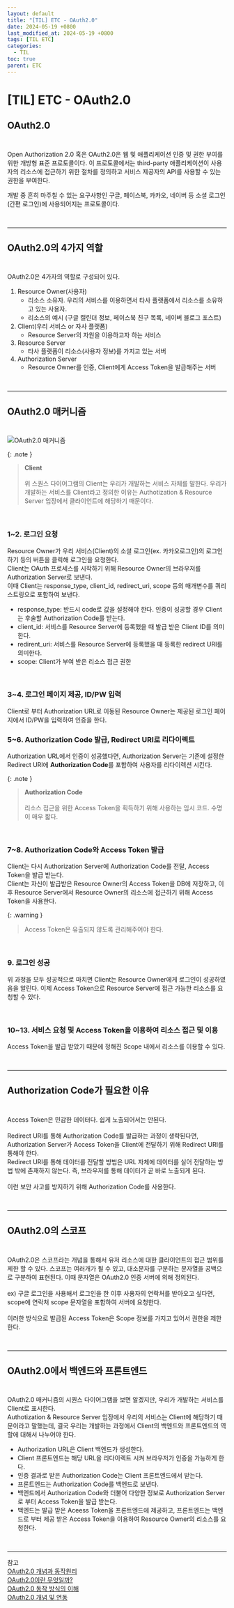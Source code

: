 ```yaml
---
layout: default
title: "[TIL] ETC - OAuth2.0"
date: 2024-05-19 +0800
last_modified_at: 2024-05-19 +0800
tags: [TIL ETC]
categories:
  - TIL
toc: true
parent: ETC
---
```


# [TIL] ETC - OAuth2.0

## **OAuth2.0**<br><br>

Open Authorization 2.0 혹은 OAuth2.0은 웹 및 애플리케이션 인증 및 권한 부여를 위한 개방형 표준 프로토콜이다. 이 프로토콜에서는 third-party 애플리케이션이 사용자의 리소스에 접근하기 위한 절차를 정의하고 서비스 제공자의 API를 사용할 수 있는 권한을 부여한다.

개발 중 흔히 마주칠 수 있는 요구사항인 구글, 페이스북, 카카오, 네이버 등 소셜 로그인(간편 로그인)에 사용되어지는 프로토콜이다.

<br>

---

## **OAuth2.0의 4가지 역할**<br><br>

OAuth2.0은 4가자의 역할로 구성되어 있다.<br>

1. Resource Owner(사용자)
    - 리소스 소유자. 우리의 서비스를 이용하면서 타사 플랫폼에서 리소스를 소유하고 있는 사용자.
    - 리소스의 예시 (구글 캘린더 정보, 페이스북 친구 목록, 네이버 블로그 포스트)
2. Client(우리 서비스 or 자사 플랫폼)
    - Resource Server의 자원을 이용하고자 하는 서비스
3. Resource Server
    - 타사 플랫폼이 리소스(사용자 정보)를 가지고 있는 서버
4. Authorization Server
    - Resource Owner를 인증, Client에게 Access Token을 발급해주는 서버

<br>

---

## **OAuth2.0 매커니즘**<br><br>
![OAuth2.0 매커니즘](../../img/OAuth2.0_%20mechanism.png)

{: .note }
> **Client** <br><br>
위 스퀀스 다이어그램의 Client는 우리가 개발하는 서비스 자체를 말한다. 우리가 개발하는 서비스를 Client라고 정의한 이유는 Authotization & Resource Server 입장에서 클라이언트에 해당하기 때문이다.

<br>

### **1~2. 로그인 요청**
Resource Owner가 우리 서비스(Client)의 소셜 로그인(ex. 카카오로그인)의 로그인하기 등의 버튼을 클릭해 로그인을 요청한다.<br>
Client는 OAuth 프로세스를 시작하기 위해 Resource Owner의 브라우저를 Authorization Server로 보낸다.<br>
이때 Client는 response_type, client_id, redirect_uri, scope 등의 매개변수를 쿼리 스트링으로 포함하여 보낸다.<br>

- response_type: 반드시 code로 값을 설정해야 한다. 인증이 성공할 경우 Client는 후술할 Authorization Code를 받는다.
- client_id: 서비스를 Resource Server에 등록했을 때 발급 받은 Client ID를 의미한다.
- redirent_uri: 서비스를 Resource Server에 등록했을 때 등록한 redirect URI를 의미한다.
- scope: Client가 부여 받은 리소스 접근 권한
<br>

### **3~4. 로그인 페이지 제공, ID/PW 입력**
Client로 부터 Authorization URL로 이동된 Resource Owner는 제공된 로그인 페이지에서 ID/PW을 입력하여 인증을 한다.
<br>

### **5~6. Authorization Code 발급, Redirect URI로 리다이렉트**
Authorization URL에서 인증이 성공했다면, Authorization Server는 기존에 설정한 Redirect URI에 **Authorization Code**를 포함하여 사용자를 리다이렉션 시킨다.<br>

{: .note }
> **Authorization Code** <br><br>
리소스 접근을 위한 Access Token을 획득하기 위해 사용하는 임시 코드. 수명이 매우 짧다.

<br>

### **7~8. Authorization Code와 Access Token 발급**
Client는 다시 Authorization Server에 Authorization Code를 전달, Access Token을 발급 받는다.<br>
Client는 자신이 발급받은 Resource Owner의 Access Token을 DB에 저장하고, 이후 Resource Server에서 Resource Owner의 리소스에 접근하기 위해 Access Token을 사용한다.<br>

{: .warning }
>Access Token은 유출되지 않도록 관리해주어야 한다.

<br>

### **9. 로그인 성공**
위 과정을 모두 성공적으로 마치면 Client는 Resource Owner에게 로그인이 성공하였음을 알린다. 이제 Access Token으로 Resource Server에 접근 가능한 리소스를 요청할 수 있다.

<br>

### **10~13. 서비스 요청 및 Access Token을 이용하여 리소스 접근 및 이용**
Access Token을 발급 받았기 때문에 정해진 Scope 내에서 리소스를 이용할 수 있다.

<br>

---
## **Authorization Code가 필요한 이유**<br><br>

Access Token은 민감한 데이터다. 쉽게 노출되어서는 안된다.<br><br>
Redirect URI를 통해 Authorization Code를 발급하는 과정이 생략된다면, Authorization Server가 Access Token을 Client에 전달하기 위해 Redirect URI를 통해야 한다.<br>
Redirect URI를 통해 데이터를 전달할 방법은 URL 자체에 데이터를 실어 전달하는 방법 밖에 존재하지 않는다. 즉, 브라우저를 통해 데이터가 곧 바로 노출되게 된다.<br><br>
이런 보안 사고를 방지하기 위해 Authorization Code를 사용한다.

<br>

---

## **OAuth2.0의 스코프**<br><br>

OAuth2.0은 스코프라는 개념을 통해서 유저 리소스에 대한 클라이언트의 접근 범위를 제한 할 수 있다. 스코프는 여러개가 될 수 있고, 대소문자를 구분하는 문자열을 공백으로 구분하여 표현된다. 이때 문자열은 OAuth2.0 인증 서버에 의해 정의된다.
<br><br>
ex) 구글 로그인을 사용해서 로그인을 한 이후 사용자의 연락처를 받아오고 싶다면, scope에 연락처 scope 문자열을 포함하여 서버에 요청한다.
<br><br>
이러한 방식으로 발급된 Access Token은 Scope 정보를 가지고 있어서 권한을 제한한다.

<br>

---

## **OAuth2.0에서 백엔드와 프론트엔드**<br><br>

OAuth2.0 매커니즘의 시퀀스 다이어그램을 보면 알겠지만, 우리가 개발하는 서비스를 Client로 표시한다.<br>
Authotization & Resource Server 입장에서 우리의 서비스는 Client에 해당하기 때문이라고 말했는데, 결국 우리는 개발하는 과정에서 Client의 백엔드와 프론트엔드의 역할에 대해서 나누어야 한다.

- Authorization URL은 Client 백엔드가 생성한다.
- Client 프론트엔드는 해당 URL을 리다이렉트 시켜 브라우저가 인증을 가능하게 한다.
- 인증 결과로 받은 Authorization Code는 Client 프론트엔드에서 받는다.
- 프론트엔드는 Authorization Code를 백엔드로 보낸다.
- 백엔드에서 Authorization Code와 더불어 다양한 정보로 Authorization Server로 부터 Access Token을 발급 받는다.
- 백엔드는 발급 받은 Aceess Token을 프론트엔드에 제공하고, 프론트엔드는 백엔드로 부터 제공 받은 Access Token을 이용하여 Resource Owner의 리소스를 요청한다.

<br>

---

참고<br>
[OAuth2.0 개념과 동작원리](https://hudi.blog/oauth-2.0/)
<br>
[OAuth2.0이란 무엇일까?](https://velog.io/@choidongkuen/OAuth02-%EB%9E%80-%EB%AC%B4%EC%97%87%EC%9D%BC%EA%B9%8C)
<br>
[OAuth2.0 동작 방식의 이해](https://blog.naver.com/mds_datasecurity/222182943542)
<br>
[OAuth2.0 개념 및 연동](https://guide.ncloud-docs.com/docs/b2bpls-oauth2)